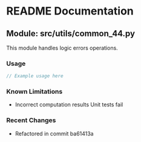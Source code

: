 # README Documentation

## Module: src/utils/common_44.py

This module handles logic errors operations.

### Usage

```java
// Example usage here
```

### Known Limitations

- Incorrect computation results Unit tests fail

### Recent Changes

- Refactored in commit ba61413a
